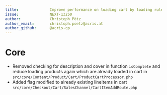 ```yaml
---
title:              Improve performance on loading cart by loading rules on every request made
issue:              NEXT-13250
author:             Christoph Pötz
author_email:       christoph.poetz@acris.at
author_github:      @acris-cp
---
```

# Core
*  Removed checking for description and cover in function `isComplete` and reduce loading products again which are already loaded in cart in `src/core/Content/Product/Cart/ProductCartProcessor.php`
*  Added flag modified to already existing lineItems in cart `src/core/Checkout/Cart/SalesChannel/CartItemAddRoute.php`
